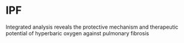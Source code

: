 # IPF
Integrated analysis reveals the protective mechanism and therapeutic potential of hyperbaric oxygen against pulmonary fibrosis

